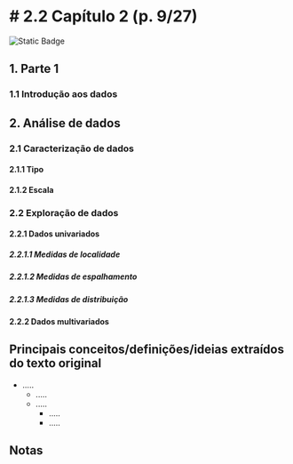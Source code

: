 # # 2.2 Capítulo 2 (p. 9/27)

![Static Badge](https://img.shields.io/badge/Status-Estudando-grey?labelColor=31A8B8)

## 1. Parte 1

### 1.1 Introdução aos dados

## 2. Análise de dados

### 2.1 Caracterização de dados

#### 2.1.1 Tipo

#### 2.1.2 Escala

### 2.2 Exploração de dados

#### 2.2.1 Dados univariados

##### 2.2.1.1 Medidas de localidade

##### 2.2.1.2 Medidas de espalhamento

##### 2.2.1.3 Medidas de distribuição

#### 2.2.2 Dados multivariados

## Principais conceitos/definições/ideias extraídos do texto original

- .....
  - .....
  - .....
    - .....
    - .....

## Notas
